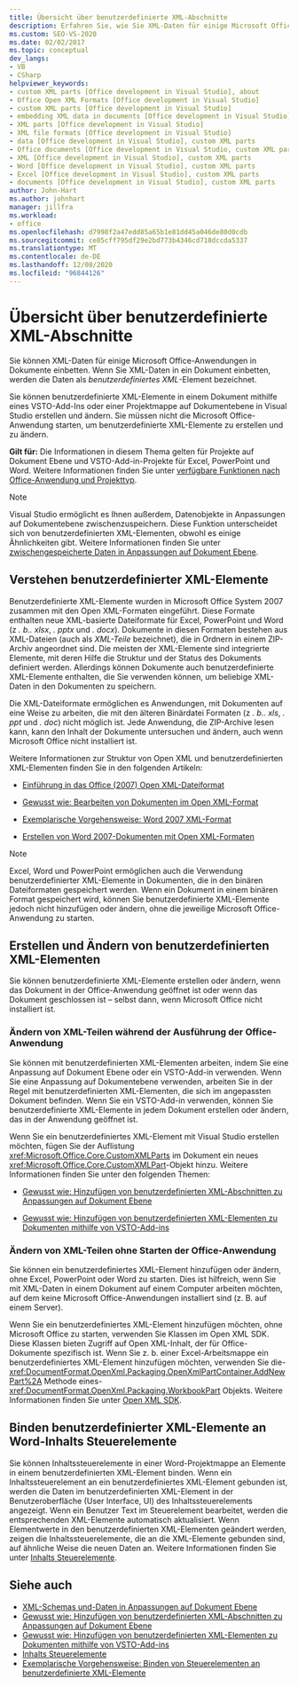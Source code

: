 ```yaml
---
title: Übersicht über benutzerdefinierte XML-Abschnitte
description: Erfahren Sie, wie Sie XML-Daten für einige Microsoft Office Anwendungen in Dokumente einbetten können. Wenn Sie XML-Daten in ein Dokument einbetten, werden die Daten als ein benutzerdefiniertes XML-Element bezeichnet.
ms.custom: SEO-VS-2020
ms.date: 02/02/2017
ms.topic: conceptual
dev_langs:
- VB
- CSharp
helpviewer_keywords:
- custom XML parts [Office development in Visual Studio], about
- Office Open XML Formats [Office development in Visual Studio]
- custom XML parts [Office development in Visual Studio]
- embedding XML data in documents [Office development in Visual Studio]
- XML parts [Office development in Visual Studio]
- XML file formats [Office development in Visual Studio]
- data [Office development in Visual Studio], custom XML parts
- Office documents [Office development in Visual Studio, custom XML parts
- XML [Office development in Visual Studio], custom XML parts
- Word [Office development in Visual Studio], custom XML parts
- Excel [Office development in Visual Studio], custom XML parts
- documents [Office development in Visual Studio], custom XML parts
author: John-Hart
ms.author: johnhart
manager: jillfra
ms.workload:
- office
ms.openlocfilehash: d7998f2a47edd85a65b1e81dd45a046de80d0cdb
ms.sourcegitcommit: ce85cff795df29e2bd773b4346cd718dccda5337
ms.translationtype: MT
ms.contentlocale: de-DE
ms.lasthandoff: 12/08/2020
ms.locfileid: "96844126"
---
```

# <a name="custom-xml-parts-overview"></a>Übersicht über benutzerdefinierte XML-Abschnitte
  Sie können XML-Daten für einige Microsoft Office-Anwendungen in Dokumente einbetten. Wenn Sie XML-Daten in ein Dokument einbetten, werden die Daten als *benutzerdefiniertes XML*-Element bezeichnet.

 Sie können benutzerdefinierte XML-Elemente in einem Dokument mithilfe eines VSTO-Add-Ins oder einer Projektmappe auf Dokumentebene in Visual Studio erstellen und ändern. Sie müssen nicht die Microsoft Office-Anwendung starten, um benutzerdefinierte XML-Elemente zu erstellen und zu ändern.

 **Gilt für:** Die Informationen in diesem Thema gelten für Projekte auf Dokument Ebene und VSTO-Add-in-Projekte für Excel, PowerPoint und Word. Weitere Informationen finden Sie unter [verfügbare Funktionen nach Office-Anwendung und Projekttyp](../vsto/features-available-by-office-application-and-project-type.md).

> [!NOTE]
> Visual Studio ermöglicht es Ihnen außerdem, Datenobjekte in Anpassungen auf Dokumentebene zwischenzuspeichern. Diese Funktion unterscheidet sich von benutzerdefinierten XML-Elementen, obwohl es einige Ähnlichkeiten gibt. Weitere Informationen finden Sie unter [zwischengespeicherte Daten in Anpassungen auf Dokument Ebene](../vsto/cached-data-in-document-level-customizations.md).

## <a name="understand-custom-xml-parts"></a>Verstehen benutzerdefinierter XML-Elemente
 Benutzerdefinierte XML-Elemente wurden in Microsoft Office System 2007 zusammen mit den Open XML-Formaten eingeführt. Diese Formate enthalten neue XML-basierte Dateiformate für Excel, PowerPoint und Word (z *. b.. xlsx*, *. pptx* und *. docx*). Dokumente in diesen Formaten bestehen aus XML-Dateien (auch als *XML-Teile* bezeichnet), die in Ordnern in einem ZIP-Archiv angeordnet sind. Die meisten der XML-Elemente sind integrierte Elemente, mit deren Hilfe die Struktur und der Status des Dokuments definiert werden. Allerdings können Dokumente auch benutzerdefinierte XML-Elemente enthalten, die Sie verwenden können, um beliebige XML-Daten in den Dokumenten zu speichern.

 Die XML-Dateiformate ermöglichen es Anwendungen, mit Dokumenten auf eine Weise zu arbeiten, die mit den älteren Binärdatei Formaten (z *. b.. xls*, *. ppt* und *. doc*) nicht möglich ist. Jede Anwendung, die ZIP-Archive lesen kann, kann den Inhalt der Dokumente untersuchen und ändern, auch wenn Microsoft Office nicht installiert ist.

 Weitere Informationen zur Struktur von Open XML und benutzerdefinierten XML-Elementen finden Sie in den folgenden Artikeln:

- [Einführung in das Office (2007) Open XML-Dateiformat](/previous-versions/office/developer/office-2007/aa338205(v=office.12))

- [Gewusst wie: Bearbeiten von Dokumenten im Open XML-Format](/previous-versions/office/developer/office-2007/aa982683(v=office.12))

- [Exemplarische Vorgehensweise: Word 2007 XML-Format](/previous-versions/office/developer/office-2007/bb266220(v=office.12))

- [Erstellen von Word 2007-Dokumenten mit Open XML-Formaten](/previous-versions/office/developer/office-2007/bb264572(v=office.12))

> [!NOTE]
> Excel, Word und PowerPoint ermöglichen auch die Verwendung benutzerdefinierter XML-Elemente in Dokumenten, die in den binären Dateiformaten gespeichert werden. Wenn ein Dokument in einem binären Format gespeichert wird, können Sie benutzerdefinierte XML-Elemente jedoch nicht hinzufügen oder ändern, ohne die jeweilige Microsoft Office-Anwendung zu starten.

## <a name="create-and-modify-custom-xml-parts"></a>Erstellen und Ändern von benutzerdefinierten XML-Elementen
 Sie können benutzerdefinierte XML-Elemente erstellen oder ändern, wenn das Dokument in der Office-Anwendung geöffnet ist oder wenn das Dokument geschlossen ist – selbst dann, wenn Microsoft Office nicht installiert ist.

### <a name="modify-xml-parts-while-the-office-application-is-running"></a>Ändern von XML-Teilen während der Ausführung der Office-Anwendung
 Sie können mit benutzerdefinierten XML-Elementen arbeiten, indem Sie eine Anpassung auf Dokument Ebene oder ein VSTO-Add-in verwenden. Wenn Sie eine Anpassung auf Dokumentebene verwenden, arbeiten Sie in der Regel mit benutzerdefinierten XML-Elementen, die sich im angepassten Dokument befinden. Wenn Sie ein VSTO-Add-in verwenden, können Sie benutzerdefinierte XML-Elemente in jedem Dokument erstellen oder ändern, das in der Anwendung geöffnet ist.

 Wenn Sie ein benutzerdefiniertes XML-Element mit Visual Studio erstellen möchten, fügen Sie der Auflistung  <xref:Microsoft.Office.Core.CustomXMLParts> im Dokument ein neues <xref:Microsoft.Office.Core.CustomXMLPart>-Objekt hinzu. Weitere Informationen finden Sie unter den folgenden Themen:

- [Gewusst wie: Hinzufügen von benutzerdefinierten XML-Abschnitten zu Anpassungen auf Dokument Ebene](../vsto/how-to-add-custom-xml-parts-to-document-level-customizations.md)

- [Gewusst wie: Hinzufügen von benutzerdefinierten XML-Elementen zu Dokumenten mithilfe von VSTO-Add-ins](../vsto/how-to-add-custom-xml-parts-to-documents-by-using-vsto-add-ins.md)

### <a name="modify-xml-parts-without-starting-the-office-application"></a>Ändern von XML-Teilen ohne Starten der Office-Anwendung
 Sie können ein benutzerdefiniertes XML-Element hinzufügen oder ändern, ohne Excel, PowerPoint oder Word zu starten. Dies ist hilfreich, wenn Sie mit XML-Daten in einem Dokument auf einem Computer arbeiten möchten, auf dem keine Microsoft Office-Anwendungen installiert sind (z. B. auf einem Server).

 Wenn Sie ein benutzerdefiniertes XML-Element hinzufügen möchten, ohne Microsoft Office zu starten, verwenden Sie Klassen im Open XML SDK. Diese Klassen bieten Zugriff auf Open XML-Inhalt, der für Office-Dokumente spezifisch ist. Wenn Sie z. b. einer Excel-Arbeitsmappe ein benutzerdefiniertes XML-Element hinzufügen möchten, verwenden Sie die- <xref:DocumentFormat.OpenXml.Packaging.OpenXmlPartContainer.AddNewPart%2A> Methode eines- <xref:DocumentFormat.OpenXml.Packaging.WorkbookPart> Objekts. Weitere Informationen finden Sie unter [Open XML SDK](/office/open-xml/open-xml-sdk).

## <a name="bind-custom-xml-parts-to-word-content-controls"></a>Binden benutzerdefinierter XML-Elemente an Word-Inhalts Steuerelemente
 Sie können Inhaltssteuerelemente in einer Word-Projektmappe an Elemente in einem benutzerdefinierten XML-Element binden. Wenn ein Inhaltssteuerelement an ein benutzerdefiniertes XML-Element gebunden ist, werden die Daten im benutzerdefinierten XML-Element in der Benutzeroberfläche (User Interface, UI) des Inhaltssteuerelements angezeigt. Wenn ein Benutzer Text im Steuerelement bearbeitet, werden die entsprechenden XML-Elemente automatisch aktualisiert. Wenn Elementwerte in den benutzerdefinierten XML-Elementen geändert werden, zeigen die Inhaltssteuerelemente, die an die XML-Elemente gebunden sind, auf ähnliche Weise die neuen Daten an. Weitere Informationen finden Sie unter [Inhalts Steuerelemente](../vsto/content-controls.md).

## <a name="see-also"></a>Siehe auch
- [XML-Schemas und-Daten in Anpassungen auf Dokument Ebene](../vsto/xml-schemas-and-data-in-document-level-customizations.md)
- [Gewusst wie: Hinzufügen von benutzerdefinierten XML-Abschnitten zu Anpassungen auf Dokument Ebene](../vsto/how-to-add-custom-xml-parts-to-document-level-customizations.md)
- [Gewusst wie: Hinzufügen von benutzerdefinierten XML-Elementen zu Dokumenten mithilfe von VSTO-Add-ins](../vsto/how-to-add-custom-xml-parts-to-documents-by-using-vsto-add-ins.md)
- [Inhalts Steuerelemente](../vsto/content-controls.md)
- [Exemplarische Vorgehensweise: Binden von Steuerelementen an benutzerdefinierte XML-Elemente](../vsto/walkthrough-binding-content-controls-to-custom-xml-parts.md)
